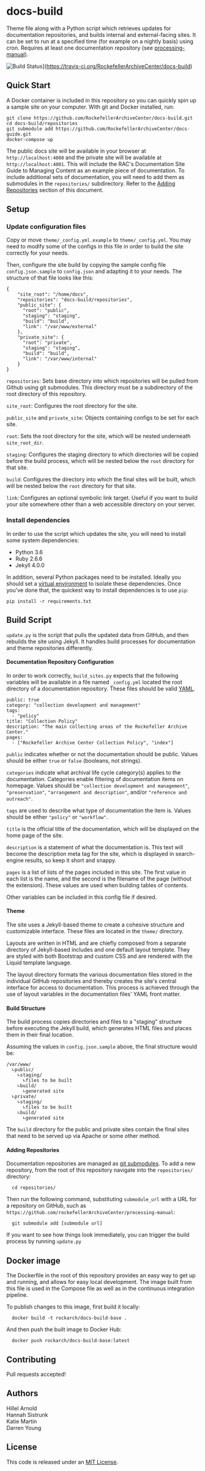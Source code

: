 # docs-build

Theme file along with a Python script which retrieves updates for documentation
repositories, and builds internal and external-facing sites. It can be set to
run at a specified time (for example on a nightly basis) using cron. Requires at
least one documentation repository (see [processing-manual](https://github.com/RockefellerArchiveCenter/processing-manual)).

![Build Status](https://travis-ci.org/RockefellerArchiveCenter/docs-build.svg?branch=base)](https://travis-ci.org/RockefellerArchiveCenter/docs-build)

## Quick Start

A Docker container is included in this repository so you can quickly spin up a sample site on your computer. With git and Docker installed, run:

    git clone https://github.com/RockefellerArchiveCenter/docs-build.git
    cd docs-build/repositories
    git submodule add https://github.com/RockefellerArchiveCenter/docs-guide.git
    docker-compose up

The public docs site will be available in your browser at `http://localhost:4000` and the private site will be available at `http://localhost:4001`. This will include the RAC's Documentation Site Guide to Managing Content as an example piece of documentation. To include additional sets of documentation, you will need to add them as submodules in the `repositories/` subdirectory. Refer to the [Adding Repositories](#adding-repositories) section of this document.

## Setup

### Update configuration files

Copy or move `theme/_config.yml.example` to `theme/_config.yml`. You may need to modify some
of the configs in this file in order to build the site correctly for your needs.

Then, configure the site build by copying the sample config file
`config.json.sample` to `config.json` and adapting it to your needs. The structure
of that file looks like this:

    {
        "site_root": "/home/docs",
        "repositories": "docs-build/repositories",
        "public_site": {
          "root": "public",
          "staging": "staging",
          "build": "build",
          "link": "/var/www/external"
        },
        "private_site": {
          "root": "private",
          "staging": "staging",
          "build": "build",
          "link": "/var/www/internal"
        }
    }

`repositories`: Sets base directory into which repositories will be pulled from
Github using git submodules. This directory must be a subdirectory of the root
directory of this repository.

`site_root`: Configures the root directory for the site.

`public_site` and `private_site`: Objects containing configs to be set for each site.

`root`: Sets the root directory for the site, which will be nested underneath `site_root_dir`.

`staging`: Configures the staging directory to which directories will be copied
before the build process, which will be nested below the `root` directory for that site.

`build`: Configures the directory into which the final sites will be built,
which will be nested below the `root` directory for that site.

`link`: Configures an optional symbolic link target. Useful if you want to build
your site somewhere other than a web accessible directory on your server.

### Install dependencies

In order to use the script which updates the site, you will need to install some
system dependencies:

- Python 3.6
- Ruby 2.6.6
- Jekyll 4.0.0

In addition, several Python packages need to be installed. Ideally you should
set a [virtual environment](https://docs.python.org/3/tutorial/venv.html) to isolate these dependencies. Once you've done that, the quickest way to install dependencies is
to use `pip`:
```
pip install -r requirements.txt
```

## Build Script

`update.py` is the script that pulls the updated data from GitHub, and then
rebuilds the site using Jekyll. It handles build processes for documentation and
theme repositories differently.

#### Documentation Repository Configuration

In order to work correctly, `build_sites.py` expects that the following variables
will be available in a file named `_config.yml` located the root directory of a
documentation repository. These files should be valid [YAML](http://yaml.org).

    public: true
    category: "collection development and management"
    tags:
      - "policy"
    title: "Collection Policy"
    description: "The main collecting areas of the Rockefeller Archive Center."
    pages:
      - ["Rockefeller Archive Center Collection Policy", "index"]

`public` indicates whether or not the documentation should be public. Values
should be either `true` or `false` (booleans, not strings).

`categories` indicate what archival life cycle category(s) applies to the documentation. Categories enable filtering of documentation items on homepage. Values should be `"collection development and management"`, `"preservation"`, `"arrangement and description"`, and/or `"reference and outreach"`.

`tags` are used to describe what type of documentation the item is. Values should be either `"policy"` or `"workflow"`.

`title` is the official title of the documentation, which will be displayed on
the home page of the site.

`description` is a statement of what the documentation is. This text will become the description meta tag for the site, which is displayed in search-engine results, so keep it short and snappy.

`pages` is a list of lists of the pages included in this site. The first value
in each list is the name, and the second is the filename of the page (without the
extension). These values are used when building tables of contents.

Other variables can be included in this config file if desired.


#### Theme

The site uses a Jekyll-based theme to create a cohesive structure and
customizable interface. These files are located in the `theme/` directory.

Layouts are written in HTML and are chiefly composed from a separate directory
of Jekyll-based includes and one default layout template. They are styled with
both Bootstrap and custom CSS and are rendered with the Liquid template language.

The layout directory formats the various documentation files stored in the
individual GitHub repositories and thereby creates the site's central interface for
access to documentation. This process is achieved through the use of layout
variables in the documentation files' YAML front matter.

#### Build Structure

The build process copies directories and files to a "staging" structure before executing the Jekyll build, which generates HTML files and places them in their final location.

Assuming the values in `config.json.sample` above, the final structure would be:

    /var/www/
      ∟public/
        ∟staging/
          ∟files to be built
        ∟build/
          ∟generated site
      ∟private/
        ∟staging/
          ∟files to be built
        ∟build/
          ∟generated site

The `build` directory for the public and private sites contain the final sites that need to be served up via Apache or some other method.

#### Adding Repositories

Documentation repositories are managed as [git submodules](https://git-scm.com/book/en/v2/Git-Tools-Submodules). To add a new repository, from the root of this repository navigate into the `repositories/` directory:

      cd repositories/

Then run the following command, substituting `submodule_url` with a URL for a repository on GitHub, such as `https://github.com/rockefellerArchiveCenter/processing-manual`:

      git submodule add [submodule url]

If you want to see how things look immediately, you can trigger the build process by running `update.py`

## Docker image

The Dockerfile in the root of this repository provides an easy way to get up and
running, and allows for easy local development. The image built from this file
is used in the Compose file as well as in the continuous integration pipeline.

To publish changes to this image, first build it locally:

      docker build -t rockarch/docs-build-base .

And then push the built image to Docker Hub:

      docker push rockarch/docs-build-base:latest


## Contributing

Pull requests accepted!

## Authors

Hillel Arnold  
Hannah Sistrunk  
Katie Martin  
Darren Young  

## License

This code is released under an [MIT License](LICENSE).
